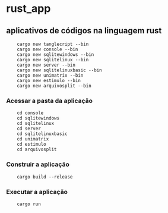 # rust_app

## aplicativos de códigos na linguagem rust

```
    cargo new tanglecript --bin
    cargo new console --bin
    cargo new sqlitewindows --bin
    cargo new sqlitelinux --bin
    cargo new server --bin
    cargo new sqlitelinuxbasic --bin
    cargo new unimatrix --bin
    cargo new estimulo --bin
    cargo new arquivosplit --bin
```

### **Acessar a pasta da aplicação**

```
    cd console
    cd sqlitewindows
    cd sqlitelinux
    cd server
    cd sqlitelinuxbasic
    cd unimatrix
    cd estimulo
    cd arquivosplit
```

### **Construir a aplicação**

```
    cargo build --release
```

### **Executar a aplicação**

```
    cargo run
 ```
